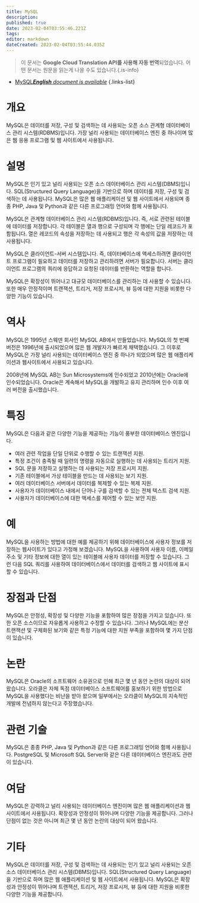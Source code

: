 ```yaml
---
title: MySQL
description: 
published: true
date: 2023-02-04T03:55:46.221Z
tags: 
editor: markdown
dateCreated: 2023-02-04T03:55:44.035Z
---
```


> 이 문서는 **Google Cloud Translation API를 사용해 자동 번역**되었습니다.
어떤 문서는 원문을 읽는게 나을 수도 있습니다.{.is-info}



- [MySQL***English** document is available*](/en/Knowledge-base/Dictionary/mysql)
{.links-list}


# 개요
MySQL은 데이터를 저장, 구성 및 검색하는 데 사용되는 오픈 소스 관계형 데이터베이스 관리 시스템(RDBMS)입니다. 가장 널리 사용되는 데이터베이스 엔진 중 하나이며 많은 웹 응용 프로그램 및 웹 사이트에서 사용됩니다.

# 설명
MySQL은 인기 있고 널리 사용되는 오픈 소스 데이터베이스 관리 시스템(DBMS)입니다. SQL(Structured Query Language)을 기반으로 하며 데이터를 저장, 구성 및 검색하는 데 사용됩니다. MySQL은 많은 웹 애플리케이션 및 웹 사이트에서 사용되며 종종 PHP, Java 및 Python과 같은 다른 프로그래밍 언어와 함께 사용됩니다.

MySQL은 관계형 데이터베이스 관리 시스템(RDBMS)입니다. 즉, 서로 관련된 테이블에 데이터를 저장합니다. 각 테이블은 열과 행으로 구성되며 각 행에는 단일 레코드가 포함됩니다. 열은 레코드의 속성을 저장하는 데 사용되고 행은 각 속성의 값을 저장하는 데 사용됩니다.

MySQL은 클라이언트-서버 시스템입니다. 즉, 데이터베이스에 액세스하려면 클라이언트 프로그램이 필요하고 데이터를 저장하고 관리하려면 서버가 필요합니다. 서버는 클라이언트 프로그램의 쿼리에 응답하고 요청된 데이터를 반환하는 역할을 합니다.

MySQL은 확장성이 뛰어나고 대규모 데이터베이스를 관리하는 데 사용할 수 있습니다. 또한 매우 안정적이며 트랜잭션, 트리거, 저장 프로시저, 뷰 등에 대한 지원을 비롯한 다양한 기능이 있습니다.

# 역사
MySQL은 1995년 스웨덴 회사인 MySQL AB에서 만들었습니다. MySQL의 첫 번째 버전은 1996년에 출시되었으며 많은 웹 개발자가 빠르게 채택했습니다. 그 이후로 MySQL은 가장 널리 사용되는 데이터베이스 엔진 중 하나가 되었으며 많은 웹 애플리케이션과 웹사이트에서 사용되고 있습니다.

2008년에 MySQL AB는 Sun Microsystems에 인수되었고 2010년에는 Oracle에 인수되었습니다. Oracle은 계속해서 MySQL을 개발하고 유지 관리하며 인수 이후 여러 버전을 출시했습니다.

# 특징
MySQL은 다음과 같은 다양한 기능을 제공하는 기능이 풍부한 데이터베이스 엔진입니다.

- 여러 관련 작업을 단일 단위로 수행할 수 있는 트랜잭션 지원.
- 특정 조건이 충족될 때 일련의 명령을 자동으로 실행하는 데 사용되는 트리거 지원.
- SQL 문을 저장하고 실행하는 데 사용되는 저장 프로시저 지원.
- 기존 테이블에서 가상 테이블을 만드는 데 사용되는 보기 지원.
- 여러 데이터베이스 서버에서 데이터를 복제할 수 있는 복제 지원.
- 사용자가 데이터베이스 내에서 단어나 구를 검색할 수 있는 전체 텍스트 검색 지원.
- 사용자가 데이터베이스에 대한 액세스를 제어할 수 있는 보안 지원.

# 예
MySQL을 사용하는 방법에 대한 예를 제공하기 위해 데이터베이스에 사용자 정보를 저장하는 웹사이트가 있다고 가정해 보겠습니다. MySQL을 사용하여 사용자 이름, 이메일 주소 및 기타 정보에 대한 열이 있는 테이블에 사용자 데이터를 저장할 수 있습니다. 그런 다음 SQL 쿼리를 사용하여 데이터베이스에서 데이터를 검색하고 웹 사이트에 표시할 수 있습니다.

# 장점과 단점
MySQL은 안정성, 확장성 및 다양한 기능을 포함하여 많은 장점을 가지고 있습니다. 또한 오픈 소스이므로 자유롭게 사용하고 수정할 수 있습니다. 그러나 MySQL에는 분산 트랜잭션 및 구체화된 보기와 같은 특정 기능에 대한 지원 부족을 포함하여 몇 가지 단점이 있습니다.

# 논란
MySQL은 Oracle의 소프트웨어 소유권으로 인해 최근 몇 년 동안 논란의 대상이 되어 왔습니다. 오라클은 자체 독점 데이터베이스 소프트웨어를 홍보하기 위한 방법으로 MySQL을 사용했다는 비난을 받아 왔으며 일부에서는 오라클이 MySQL의 지속적인 개발에 전념하지 않는다고 주장했습니다.

# 관련 기술
MySQL은 종종 PHP, Java 및 Python과 같은 다른 프로그래밍 언어와 함께 사용됩니다. PostgreSQL 및 Microsoft SQL Server와 같은 다른 데이터베이스 엔진과도 관련이 있습니다.

# 여담
MySQL은 강력하고 널리 사용되는 데이터베이스 엔진이며 많은 웹 애플리케이션과 웹사이트에서 사용됩니다. 확장성과 안정성이 뛰어나며 다양한 기능을 제공합니다. 그러나 단점이 없는 것은 아니며 최근 몇 년 동안 논란의 대상이 되어 왔습니다.

# 기타
MySQL은 데이터를 저장, 구성 및 검색하는 데 사용되는 인기 있고 널리 사용되는 오픈 소스 데이터베이스 관리 시스템(DBMS)입니다. SQL(Structured Query Language)을 기반으로 하며 많은 웹 애플리케이션 및 웹 사이트에서 사용됩니다. MySQL은 확장성과 안정성이 뛰어나며 트랜잭션, 트리거, 저장 프로시저, 뷰 등에 대한 지원을 비롯한 다양한 기능을 제공합니다.